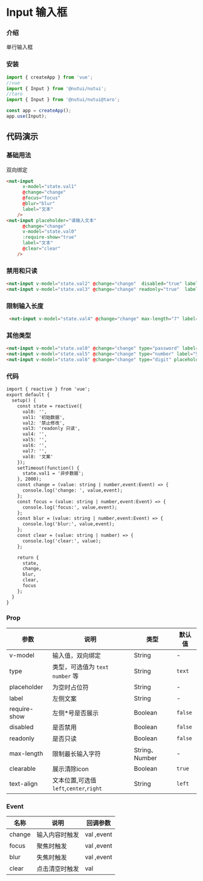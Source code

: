 # Input 输入框

### 介绍

单行输入框

### 安装

``` javascript
import { createApp } from 'vue';
//vue
import { Input } from '@nutui/nutui';
//taro
import { Input } from '@nutui/nutui@taro';

const app = createApp();
app.use(Input);

```
## 代码演示

### 基础用法

双向绑定

```html
<nut-input
      v-model="state.val1"
      @change="change"
      @focus="focus"
      @blur="blur"
      label="文本"
    />
<nut-input placeholder="请输入文本"
      @change="change"
      v-model="state.val0"
      :require-show="true"
      label="文本"
      @clear="clear"
    />
```

### 禁用和只读


```html
<nut-input v-model="state.val2" @change="change"  disabled="true" label="标题："/>
<nut-input v-model="state.val3" @change="change" readonly="true"  label="标题："/>
```

### 限制输入长度

```html
 <nut-input v-model="state.val4" @change="change" max-length="7" label="限制7" />
```
### 其他类型

```html
<nut-input v-model="state.val0" @change="change" type="password" label="密码"/>
<nut-input v-model="state.val5" @change="change" type="number" label="整数" />
<nut-input v-model="state.val6" @change="change" type="digit" placeholder="支持小数点的输入" label="数字"/>
```

### 代码
```html
import { reactive } from 'vue';
export default {
  setup() {
    const state = reactive({
      val0: '',
      val1: '初始数据',
      val2: '禁止修改',
      val3: 'readonly 只读',
      val4: '',
      val5: '',
      val6: '',
      val7: '',
      val8: '文案'
    });
    setTimeout(function() {
      state.val1 = '异步数据';
    }, 2000);
    const change = (value: string | number,event:Event) => {
      console.log('change: ', value,event);
    };
    const focus = (value: string | number,event:Event) => {
      console.log('focus:', value,event);
    };
    const blur = (value: string | number,event:Event) => {
      console.log('blur:', value,event);
    };
    const clear = (value: string | number) => {
      console.log('clear:', value);
    };

    return {
      state,
      change,
      blur,
      clear,
      focus
    };
  }
}
```
### Prop

| 参数         | 说明                                   | 类型           | 默认值  |
|--------------|----------------------------------------|----------------|---------|
| v-model      | 输入值，双向绑定                       | String         | -       |
| type         | 类型，可选值为 `text` `number`  等     | String         | `text`  |
| placeholder  | 为空时占位符                           | String         | -       |
| label        | 左侧文案                               | String         | -       |
| require-show | 左侧*号是否展示                        | Boolean        | `false` |
| disabled     | 是否禁用                               | Boolean        | `false` |
| readonly     | 是否只读                               | Boolean        | `false` |
| max-length   | 限制最长输入字符                       | String、Number | -       |
| clearable    | 展示清除icon                           | Boolean        | `true`  |
| text-align   | 文本位置,可选值`left`,`center`,`right` | String         | `left`  |

### Event

| 名称   | 说明           | 回调参数    |
|--------|----------------|-------------|
| change | 输入内容时触发 | val ,event  |
| focus  | 聚焦时触发     | val  ,event |
| blur   | 失焦时触发     | val ,event  |
| clear  | 点击清空时触发 | val         |








